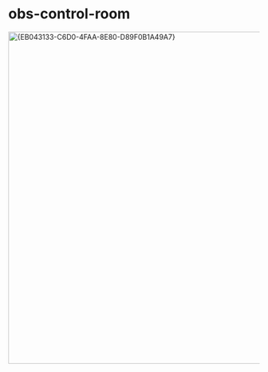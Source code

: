 # obs-control-room

<img width="859" height="667" alt="{EB043133-C6D0-4FAA-8E80-D89F0B1A49A7}" src="https://github.com/user-attachments/assets/06601894-3965-469b-a8eb-3e7b7efebc87" />


